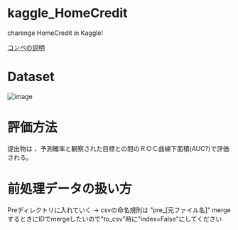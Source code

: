 # kaggle_HomeCredit
charenge HomeCredit in Kaggle!


[コンペの説明](https://github.com/atsukoY/kaggle_HomeCredit/wiki/HomeCredit%E3%81%AE%E8%AA%AC%E6%98%8E)

# Dataset 
![image](https://user-images.githubusercontent.com/42797637/55880345-75925300-5bdb-11e9-83f8-e3e390359072.png)

# 評価方法
提出物は 、予測確率と観察された目標との間のＲＯＣ曲線下面積(AUC?)で評価される。

# 前処理データの扱い方
Preディレクトリに入れていく -> csvの命名規則は "pre_[元ファイル名]"
mergeするときにIDでmergeしたいので"to_csv"時に"index=False"にしてください
